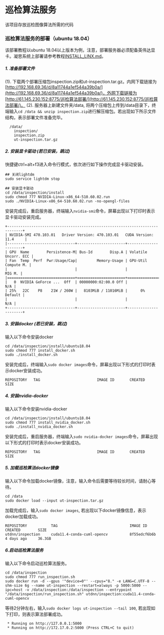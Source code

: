 # 巡检算法服务
该项目存放巡检图像算法所需的代码

### 巡检算法服务的部署（ubuntu 18.04）
该部署教程以ubuntu 18.04以上版本为例，注意，部署服务器必须配备英伟达显卡。凝思系统上部署请参考教程[INSTALL_LINX.md](https://git.utapp.cn/yuanhui/image/-/blob/main/INSTALL_LINX.md)。
##### 1. 准备部署文件
(1). 下载两个部署压缩包inspection.zip和ut-inspection.tar.gz。内网下载链接为[http://192.168.69.36/d/8a11744a1ef544a39b0a/](http://192.168.69.36/d/8a11744a1ef544a39b0a/)，外网下载链接为[http://61.145.230.152:8775/巡检算法部署/](http://61.145.230.152:8775/巡检算法部署/)。
(2). 服务器上新建文件夹/data, 将两个压缩包上传到/data目录下，终端输入```cd /data && unzip inspection.zip```进行解压缩包。若出现如下所示文件结构，表示部署文件准备完毕。
```
  /data/
    inspection/
    inspection.zip
    ut-inspection.tar.gz
```
##### 2. 安装显卡驱动 (若已安装，跳过)
快捷键ctrl+alt+f3进入命令行模式，依次进行如下操作完成显卡驱动安装。
```
## 关闭lightdm
sudo service lightdm stop  

## 安装显卡驱动
cd /data/inspection/install
sudo chmod 777 NVIDIA-Linux-x86_64-510.60.02.run
sudo ./NVIDIA-Linux-x86_64-510.60.02.run -no-opengl-files
```
安装完成后，重启服务器，终端输入```nvidia-smi```命令，屏幕出现以下打印时表示显卡驱动安装完成。
```
+-----------------------------------------------------------------------------+
| NVIDIA-SMI 470.103.01   Driver Version: 470.103.01   CUDA Version: 11.4     |
|-------------------------------+----------------------+----------------------+
| GPU  Name        Persistence-M| Bus-Id        Disp.A | Volatile Uncorr. ECC |
| Fan  Temp  Perf  Pwr:Usage/Cap|         Memory-Usage | GPU-Util  Compute M. |
|                               |                      |               MIG M. |
|===============================+======================+======================|
|   0  NVIDIA GeForce ...  Off  | 00000000:02:00.0 Off |                  N/A |
| 25%   22C    P8    21W / 260W |   8103MiB / 11016MiB |      0%      Default |
|                               |                      |                  N/A |
+-------------------------------+----------------------+----------------------+
```
##### 3. 安装docker (若已安装，跳过)
输入以下命令安装docker
```
cd /data/inspection/install/ubuntu18.04
sudo chmod 777 install_docker.sh
sudo ./install_docker.sh
```
安装完成后，终端输入```sudo docker images```命令，屏幕出现以下形式的打印时表示docker安装成功。
```
REPOSITORY   TAG                          IMAGE ID       CREATED       SIZE
```
##### 4. 安装nvidia-docker
输入以下命令安装nvidia-docker
```
cd /data/inspection/install/ubuntu18.04
sudo chmod 777 install_nvidia_docker.sh
sudo ./install_nvidia_docker.sh
```
安装完成后，重启服务器，终端输入```sudo nvidia-docker images```命令，屏幕出现以下形式的打印时表示docker安装成功。
```
REPOSITORY   TAG                          IMAGE ID       CREATED       SIZE
```
##### 5. 加载巡检算法docker镜像
输入以下命令加载docker镜像，注意，输入命令后需要等待较长时间，请耐心等待。
```
cd /data
sudo docker load --input ut-inspection.tar.gz
```
加载完成后，输入```sudo docker images```, 若出现以下docker镜像信息，表示docker加载成功。
```
REPOSITORY           TAG                                 IMAGE ID       CREATED        SIZE
utdnn/inspection     cuda11.4-conda-cuml-opencv          8f55edcf6b6b   4 days ago     36.3GB
```
##### 6.启动巡检算法服务
输入以下命令启动巡检算法服务。
```
cd /data/inspection
sudo chmod 777 run_inspection.sh
sudo docker run -d --gpus '"device=0"' --cpus="8." -e LANG=C.UTF-8 --shm-size 6g --name ut-inspection --restart=always -p 5000:5000 --ipc=host -v /data/inspection:/data/inspection --entrypoint "/data/inspection/run_inspection.sh" utdnn/inspection:cuda11.4-conda-cuml-opencv
```
等待2分钟左右，输入```sudo docker logs ut-inspection --tail 100```, 若出现如下打印，则表示算法部署成功。
```
 * Running on http://127.0.0.1:5000
 * Running on http://172.17.0.2:5000 (Press CTRL+C to quit)
```

